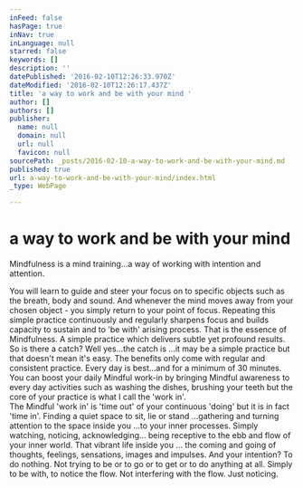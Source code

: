 ```yaml
---
inFeed: false
hasPage: true
inNav: true
inLanguage: null
starred: false
keywords: []
description: ''
datePublished: '2016-02-10T12:26:33.970Z'
dateModified: '2016-02-10T12:26:17.437Z'
title: 'a way to work and be with your mind '
author: []
authors: []
publisher:
  name: null
  domain: null
  url: null
  favicon: null
sourcePath: _posts/2016-02-10-a-way-to-work-and-be-with-your-mind.md
published: true
url: a-way-to-work-and-be-with-your-mind/index.html
_type: WebPage

---
```

# a way to work and be with your mind

Mindfulness is a mind training...a way of working with intention and attention. 

You will learn to guide and steer your focus on to specific objects such as the breath, body and sound. And whenever the mind moves away from your chosen object - you simply return to your point of focus. Repeating this simple practice continuously and regularly sharpens focus and builds capacity to sustain and to 'be with' arising process. That is the essence of Mindfulness. A simple practice which delivers subtle yet profound results.   
So is there a catch? Well yes...the catch is ...it may be a simple practice but that doesn't mean it's easy. The benefits only come with regular and consistent practice. Every day is best...and for a minimum of 30 minutes. You can boost your daily Mindful work-in by bringing Mindful awareness to every day activities such as washing the dishes, brushing your teeth but the core of your practice is what I call the 'work in'.   
The Mindful 'work in' is 'time out' of your continuous 'doing' but it is in fact 'time in'. Finding a quiet space to sit, lie or stand ...gathering and turning attention to the space inside you ...to your inner processes. Simply watching, noticing, acknowledging... being receptive to the ebb and flow of your inner world. That vibrant life inside you ... the coming and going of thoughts, feelings, sensations, images and impulses. And your intention? To do nothing. Not trying to be or to go or to get or to do anything at all. Simply to be with, to notice the flow. Not interfering with the flow. Just noticing.